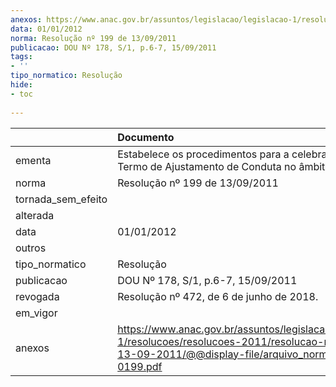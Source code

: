 ```yaml
---
anexos: https://www.anac.gov.br/assuntos/legislacao/legislacao-1/resolucoes/resolucoes-2011/resolucao-no-199-de-13-09-2011/@@display-file/arquivo_norma/RA2011-0199.pdf
data: 01/01/2012
norma: Resolução nº 199 de 13/09/2011
publicacao: DOU Nº 178, S/1, p.6-7, 15/09/2011
tags:
- ''
tipo_normatico: Resolução
hide: 
- toc 
 
---
```


|                    | Documento                                                                                                                                                       |
|:-------------------|:----------------------------------------------------------------------------------------------------------------------------------------------------------------|
| ementa             | Estabelece os procedimentos para a celebração de Termo de Ajustamento de Conduta no âmbito da ANAC.                                                             |
| norma              | Resolução nº 199 de 13/09/2011                                                                                                                                  |
| tornada_sem_efeito |                                                                                                                                                                 |
| alterada           |                                                                                                                                                                 |
| data               | 01/01/2012                                                                                                                                                      |
| outros             |                                                                                                                                                                 |
| tipo_normatico     | Resolução                                                                                                                                                       |
| publicacao         | DOU Nº 178, S/1, p.6-7, 15/09/2011                                                                                                                              |
| revogada           | Resolução nº 472, de 6 de junho de 2018.                                                                                                                        |
| em_vigor           |                                                                                                                                                                 |
| anexos             | https://www.anac.gov.br/assuntos/legislacao/legislacao-1/resolucoes/resolucoes-2011/resolucao-no-199-de-13-09-2011/@@display-file/arquivo_norma/RA2011-0199.pdf |